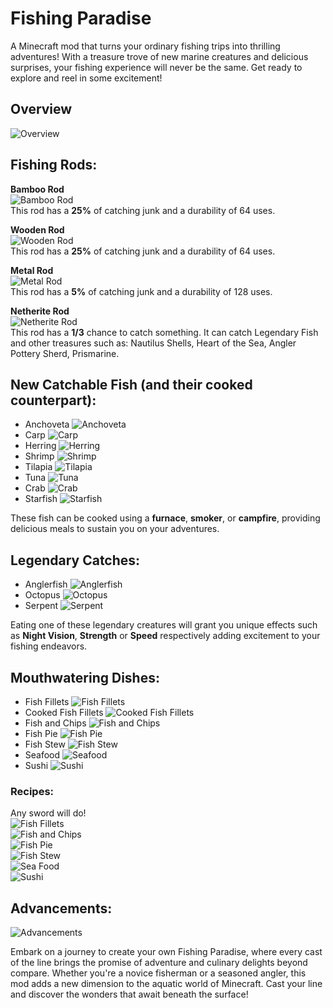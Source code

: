 # Fishing Paradise
A Minecraft mod that turns your ordinary fishing trips into thrilling adventures! With a treasure trove of new marine creatures and delicious surprises, your fishing experience will never be the same. Get ready to explore and reel in some excitement!

## Overview
![Overview](https://i.imgur.com/Uu4sFY0.png)

## Fishing Rods:
**Bamboo Rod**  
  ![Bamboo Rod](https://i.imgur.com/b6Ne4H6.png)  
  This rod has a **25%** of catching junk and a durability of 64 uses.
  
**Wooden Rod**  
  ![Wooden Rod](https://i.imgur.com/C6ghgpv.png)  
  This rod has a **25%** of catching junk and a durability of 64 uses.

**Metal Rod**  
  ![Metal Rod](https://i.imgur.com/C6ghgpv.png)  
  This rod has a **5%** of catching junk and a durability of 128 uses.

**Netherite Rod**  
  ![Netherite Rod](https://i.imgur.com/NxNaWZs.png)  
  This rod has a **1/3** chance to catch something. It can catch Legendary Fish and other treasures such as: Nautilus Shells, Heart of the Sea, Angler Pottery Sherd, Prismarine.

## New Catchable Fish (and their cooked counterpart):
- Anchoveta ![Anchoveta](https://imgur.com/FhFCM3i.png)
- Carp ![Carp](https://imgur.com/0XQO4Ev.png)
- Herring ![Herring](https://imgur.com/T53bN05.png)
- Shrimp ![Shrimp](https://imgur.com/nQUvmUJ.png)
- Tilapia ![Tilapia](https://imgur.com/AEpVezi.png)
- Tuna ![Tuna](https://imgur.com/iYJtQtc.png)
- Crab ![Crab](https://imgur.com/tYrIBoJ.png)
- Starfish ![Starfish](https://imgur.com/dRk9IXn.png)

These fish can be cooked using a **furnace**, **smoker**, or **campfire**, providing delicious meals to sustain you on your adventures.

## Legendary Catches:
- Anglerfish ![Anglerfish](https://imgur.com/EGOzPUL.png)
- Octopus ![Octopus](https://imgur.com/IEexZ8s.png)
- Serpent ![Serpent](https://imgur.com/kjym2wR.png)

Eating one of these legendary creatures will grant you unique effects such as **Night Vision**, **Strength** or **Speed** respectively adding excitement to your fishing endeavors.

## Mouthwatering Dishes:
- Fish Fillets ![Fish Fillets](https://imgur.com/af3qSsl.png)
- Cooked Fish Fillets ![Cooked Fish Fillets](https://imgur.com/MaFapon.png)
- Fish and Chips ![Fish and Chips](https://imgur.com/UzZgL3W.png)
- Fish Pie ![Fish Pie](https://imgur.com/0AEhrfQ.png)
- Fish Stew ![Fish Stew](https://imgur.com/1IHfRkD.png)
- Seafood ![Seafood](https://imgur.com/T04n4c9.png)
- Sushi ![Sushi](https://imgur.com/7JuNqqn.png)

### Recipes:  
Any sword will do!  
![Fish Fillets](https://imgur.com/BWFAteK.png)  
![Fish and Chips](https://imgur.com/vZ5F4a4.png)  
![Fish Pie](https://imgur.com/pKYYTmS.png)  
![Fish Stew](https://imgur.com/yF7adMZ.png)  
![Sea Food](https://imgur.com/Pb3Vk55.png)  
![Sushi](https://imgur.com/hSZQtMn.png)



## Advancements:
![Advancements](https://i.imgur.com/mMvDp1g.png)

Embark on a journey to create your own Fishing Paradise, where every cast of the line brings the promise of adventure and culinary delights beyond compare. Whether you're a novice fisherman or a seasoned angler, this mod adds a new dimension to the aquatic world of Minecraft. Cast your line and discover the wonders that await beneath the surface!
